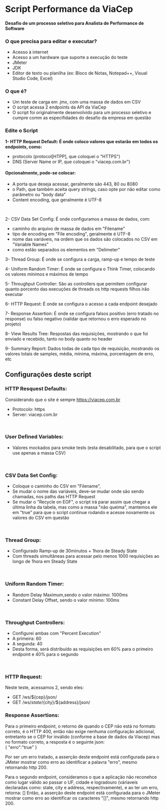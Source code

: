 # Script Performance da ViaCep
#### Desafio de um processo seletivo para Analista de Performance de Software
### O que precisa para editar e executar?
- Acesso à internet
- Acesso a um hardware que suporte a execução do teste
- JMeter
- JDK
- Editor de texto ou planilha (ex: Bloco de Notas, Notepad++, Visual Studio Code, Excel)


### O que é?
- Um teste de carga em .jmx, com uma massa de dados em CSV
- O script acessa 2 endpoints da API da ViaCep
- O script foi originalmente desenvolvido para um processo seletivo e cumpre comm as especifidades do desafio da empresa em questão


### Edite o Script
<b>1- HTTP Request Default: É onde coloco valores que estarão em todos os endpoints, como:</b>
- protocolo (protocol[HTPP], que coloquei o "HTTPS") 
- DNS (Server Name or IP, que coloquei o "viacep.com.br")
#### Opcionalmente, pode-se colocar:
- A porta que deseja acessar, geralmente são 443, 80 ou 8080
- o Path, que também aceita query strings, caso opte por não editar como parâmetro ou "body data"
- Content encoding, que geralmente é UTF-8
<br>

2- CSV Data Set Config: É onde configuramos a massa de dados, com:
- caminho do arquivo de massa de dados em "Filename"
- tipo de encoding em "File encoding", geralmente é UTF-8
- nome das variáveis, na ordem que os dados são colocados no CSV em "Variable Names"
- como estão separados os elementos em "Delimeter"

3- Thread Group: É onde se configura a carga, ramp-up e tempo de teste

4- Uniform Random Timer: É onde se configura o Think Timer, colocando os valores mínimos e máximos de tempo

5- Throughput Controller: São as controllers que permitem configurar quanto porcento das execuções de threads os http requests filhos irão executar

6- HTTP Request: É onde se configura o acesso a cada endpoint desejado

7- Response Assertion: É onde se configura falsos positivo (erro tratado no response) ou falso negativo (validar que retornou o erro esperado no projeto)

8- View Results Tree: Respostas das requisições, mostrando o que foi enviado e recebido, tanto no body quanto no header

9- Summary Report: Dados todas de cada tipo de requisição, mostrando os valores totais de samples, média, mínima, máxima, porcentagem de erro, etc

## Configurações deste script
### HTTP Resquest Defaults:
Considerando que o site é sempre https://viacep.com.br
- Protocolo: https
- Server: viacep.com.br
<br>

### User Defined Variables:
- Valores mockados para smoke tests (esta desabilitado, para que o script use apenas a massa CSV)
<br>

### CSV Data Set Config:
- Coloque o caminho do CSV em "Filename",
- Se mudar o nome das variáveis, deve-se mudar onde são sendo chamadas, nos paths das HTTP Request
- Se mudar o "Recycle on EOF", o script irá parar assim que chegar a última linha da tabela, mas como a massa "não queima", mantemos ele em "true" para que o script continue rodando e acesse novamente os valores do CSV em questão
<br>

### Thread Group:
- Configurado Ramp-up de 30minutos + 1hora de Steady State
- Com threads simultâneas para acessar pelo menos 1000 requisições ao longo de 1hora em Steady State
<br>

### Uniform Random Timer:
- Random Delay Maximum,sendo o valor máximo: 1000ms
- Constant Delay Offset, sendo o valor mínimo: 100ms
<br>

### Throughput Controllers:
- Configurei ambas com "Percent Execution"
- A primeira: 60
- A segunda: 40
- Desta forma, será distribuído as requisições em 60% para o primeiro endpoint e 40% para o segundo
<br>

### HTTP Request: 
Neste teste, acessamos 2, sendo eles:
- GET /ws/${cep}/json/
- GET /ws/${state}/${city}/${address}/json/

### Response Assertions:
Para o primeiro endpoint, o retorno de quando o CEP não está no formato correto, é o HTTP 400, então não exige nenhuma configuração adicional, entretanto se o CEP for inválido (conforme a base de dados da Viacep) mas no formato correto, a resposta é o seguinte json:
<br>
{
   "erro":"true"
}

Por ser um erro tratado, a asserção deste endpoint está configurada para o JMeter mostrar como erro ao identificar a palavra "erro", mesmo retornando http 200.

Para o segundo endpoint, consideramos o que a aplicação não reconehce como lugar válido ao passar o UF, cidade e logradouro (váriaveis declaradas como: state, city e address, respectivamente), e ao ter um erro, retorna: []
Então, a asserção deste endpoint está configurada para o JMeter mostrar como erro ao identificar os caracteres "[]", mesmo retornando http 200.
